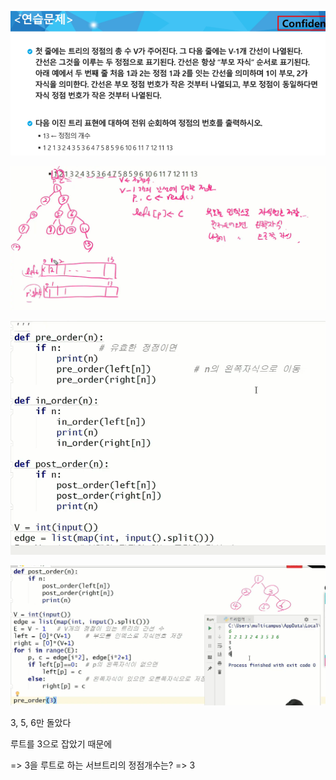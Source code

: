 ![image-20210827110423220](photo/image-20210827110423220.png)

![image-20210827111154825](photo/image-20210827111154825.png)

![image-20210827140257994](photo/image-20210827140257994.png)

![image-20210827151926874](photo/image-20210827151926874.png)

3, 5, 6만 돌았다

루트를 3으로 잡았기 때문에

=> 3을 루트로 하는 서브트리의 정점개수는? => 3
